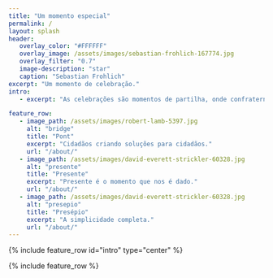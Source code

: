 ```yaml
---
title: "Um momento especial"
permalink: /
layout: splash 
header: 
   overlay_color: "#FFFFFF"
   overlay_image: /assets/images/sebastian-frohlich-167774.jpg  
   overlay_filter: "0.7"
   image-description: "star" 
   caption: "Sebastian Frohlich"
excerpt: "Um momento de celebração."
intro: 
   - excerpt: "As celebrações são momentos de partilha, onde confraternizamos e agradecemos aos nossos pares pelo próprio momento em si. Devemos compartilhar nosso tempo, nossos sorrizos, e nossa alegria. O prazer da celebração se encerra em si, e se realiza no momento em que priorizamos o outro. Feliz ano que se encerra. Feliz ano que surge."

feature_row:
   - image_path: /assets/images/robert-lamb-5397.jpg
     alt: "bridge"
     title: "Pont"
     excerpt: "Cidadãos criando soluções para cidadãos."
     url: "/about/"
   - image_path: /assets/images/david-everett-strickler-60328.jpg
     alt: "presente"
     title: "Presente"
     excerpt: "Presente é o momento que nos é dado."
     url: "/about/"
   - image_path: /assets/images/david-everett-strickler-60328.jpg
     alt: "presepio"
     title: "Presépio"
     excerpt: "A simplicidade completa."
     url: "/about/"
---
```


{% include feature_row id="intro" type="center" %}

{% include feature_row %}


